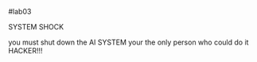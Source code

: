 #lab03

SYSTEM SHOCK

you must shut down the AI SYSTEM your the only person who could do it HACKER!!!
